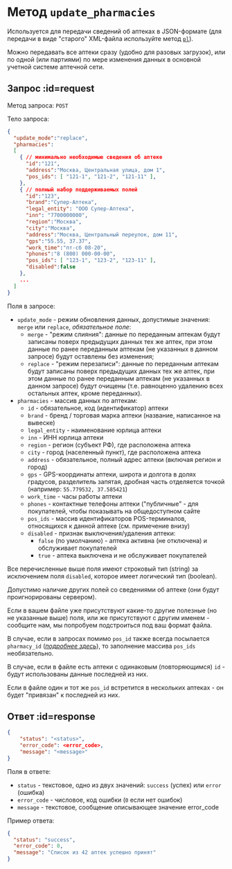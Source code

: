 # Метод `update_pharmacies`

Используется для передачи сведений об аптеках в JSON-формате (для передачи в виде "старого" XML-файла используйте метод [`pl`](pl.md)).

Можно передавать все аптеки сразу (удобно для разовых загрузок), или по одной (или партиями) по мере изменения данных в основной учетной системе аптечной сети. 

## Запрос :id=request

Метод запроса: `POST`

Тело запроса:

```json
{
  "update_mode":"replace",
  "pharmacies":
  [
    { // минимально необходимые сведения об аптеке
      "id":"121",
      "address":"Москва, Центральная улица, дом 1",
      "pos_ids": [ "121-1", "121-2", "121-11" ],
    },  
    { // полный набор поддерживаемых полей
      "id":"123",
      "brand":"Супер-Аптека",
      "legal_entity": "ООО Супер-Аптека",
      "inn": "7700000000",
      "region":"Москва",
      "city":"Москва",
      "address":"Москва, Центральный переулок, дом 11",
      "gps":"55.55, 37.37",
      "work_time":"пт-сб 08-20",
      "phones":"8 (800) 000-00-00",
      "pos_ids": [ "123-1", "123-2", "123-11" ],
      "disabled":false
    },
    ...
  ]
}
```

Поля в запросе:

* `update_mode` - режим обновления данных, допустимые значения: `merge` или `replace`, _обязательное поле_:
    * `merge` - "режим слияния": данные по переданным аптекам будут записаны поверх предыдущих данных тех же аптек, при этом данные по ранее переданным аптекам (не указанных в данном запросе) будут оставлены без изменения;
    * `replace` - "режим перезаписи": данные по переданным аптекам будут записаны поверх предыдущих данных тех же аптек, при этом данные по ранее переданным аптекам (не указанных в данном запросе) будут очищены (т.е. равноценно удалению всех остальных аптек, кроме переданных).
* `pharmacies` - массив данных по аптекам:
  * `id` - обязательное, код (идентификатор) аптеки
  * `brand` - бренд / торговая марка аптеки (название, написанное на вывеске)
  * `legal_entity` - наименование юрлица аптеки
  * `inn` - ИНН юрлица аптеки
  * `region` - регион (субъект РФ), где расположена аптека
  * `city` - город (населенный пункт), где расположена аптека
  * `address` - обязательное, полный адрес аптеки (включая регион и город)
  * `gps` - GPS-координаты аптеки, широта и долгота в долях градусов, разделитель запятая, дробная часть отделяется точкой (например: `55.779532, 37.585421`)
  * `work_time` - часы работы аптеки
  * `phones` - контактные телефоны аптеки ("публичные" - для покупателей, чтобы показывать на общедоступном сайте
  * `pos_ids` - массив идентификаторов POS-терминалов, относящихся к данной аптеке (см. примечение внизу)
  * `disabled` - признак выключения/удаления аптеки:
    * `false` (по умолчанию) - аптека активна (не отключена) и обслуживает покупателей
    * `true` - аптека выключена и не обслуживает покупателей
   
Все перечисленные выше поля имеют строковый тип (string) за исключением поля `disabled`, которое имеет логический тип (boolean).

Допустимо наличие других полей со сведениями об аптеке (они будут проигнорированы сервером). 

Если в вашем файле уже присутствуют какие-то другие полезные (но не указанные выше) поля, или же присутствуют с другим именем - сообщите нам, мы попробуем подстроиться под ваш формат файла.

В случае, если в запросах помимо `pos_id` также всегда посылается `pharmacy_id` (*[подробнее здесь](/like/changes#pharmacy_id)*), то заполнение массива `pos_ids` необязательно.

В случае, если в файле есть аптеки с одинаковым (повторяющимся) `id` - будут использованы данные последней из них.

Если в файле один и тот же `pos_id` встретится в нескольких аптеках - он будет "привязан" к последней из них.



## Ответ :id=response

```json
{
    "status": "<status>",
    "error_code": <error_code>,
    "message": "<message>"
}
```

Поля в ответе:

  * `status` - текстовое, одно из двух значений: `success` (успех) или `error` (ошибка)
  * `error_code` - числовое, код ошибки (`0` если нет ошибок)
  * `message` - текстовое, сообщение описывающее значение error_code

Пример ответа:
```json
{
  "status": "success",
  "error_code": 0,
  "message": "Список из 42 аптек успешно принят"
}
```